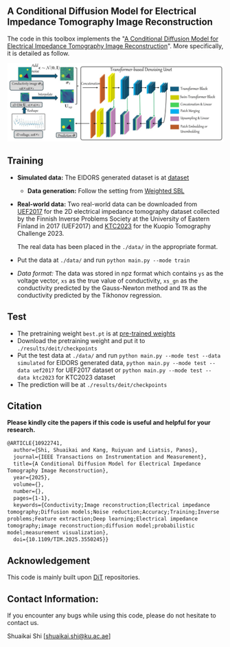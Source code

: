 ## A Conditional Diffusion Model for Electrical Impedance Tomography Image Reconstruction  
The code in this toolbox implements the "[A Conditional Diffusion Model for Electrical Impedance Tomography Image Reconstruction]([https://arxiv.org/abs/2412.16979](https://ieeexplore.ieee.org/document/10922741))". More specifically, it is detailed as follow.

![](./net.jpg)



## Training

- **Simulated data:** The EIDORS generated dataset is at [dataset](https://drive.google.com/file/d/1pNSEdf3nxn809pkFCoHGuSydcU9yT7Pw/view?usp=drive_link)

  - **Data generation:** Follow the setting from [Weighted SBL](https://github.com/chdim100/Weighted-Sparse-Bayesian-Learning-for-Electrical-Impedance-Tomography/blob/main/Src/Main.m)

- **Real-world data:** Two real-world data can be downloaded from [UEF2017](https://fips.fi/open-datasets/eit-datasets/2d-electrical-impedance-tomography-dataset/) for the 2D electrical impedance tomography dataset collected by the Finnish Inverse Problems Society at the University of Eastern Finland in 2017 (UEF2017) and [KTC2023](https://zenodo.org/records/8252370) for the Kuopio Tomography Challenge 2023.

  The real data has been placed in the `./data/` in the appropriate format.

- Put the data at `./data/` and run `python main.py --mode train`

- **Data format*:* The data was stored in npz format which contains `ys` as the voltage vector, `xs` as the true value of conductivity, `xs_gn` as the conductivity predicted by the Gauss-Newton method and `TR` as the conductivity predicted by the Tikhonov regression.

## Test

- The pretraining weight `best.pt` is at [pre-trained weights](https://drive.google.com/file/d/1xOP4PMbGpsgz1e1s3BtHx4cFPfGUnlnn/view?usp=drive_link)
- Download the pretraining weight and put it to `./results/deit/checkpoints`
- Put the test data at `./data/`  and run `python main.py --mode test --data simulated` for EIDORS generated data, `python main.py --mode test --data uef2017` for UEF2017 dataset or `python main.py --mode test --data ktc2023`  for KTC2023 dataset
- The prediction will be at  `./results/deit/checkpoints`

## Citation

**Please kindly cite the papers if this code is useful and helpful for your research.**
```
@ARTICLE{10922741,
  author={Shi, Shuaikai and Kang, Ruiyuan and Liatsis, Panos},
  journal={IEEE Transactions on Instrumentation and Measurement}, 
  title={A Conditional Diffusion Model for Electrical Impedance Tomography Image Reconstruction}, 
  year={2025},
  volume={},
  number={},
  pages={1-1},
  keywords={Conductivity;Image reconstruction;Electrical impedance tomography;Diffusion models;Noise reduction;Accuracy;Training;Inverse problems;Feature extraction;Deep learning;Electrical impedance tomography;image reconstruction;diffusion model;probabilistic model;measurement visualization},
  doi={10.1109/TIM.2025.3550245}}

```

## Acknowledgement

This code is mainly built upon [DiT](https://github.com/facebookresearch/DiT) repositories.

## Contact Information:

If you encounter any bugs while using this code, please do not hesitate to contact us.



Shuaikai Shi [shuaikai.shi@ku.ac.ae] 









